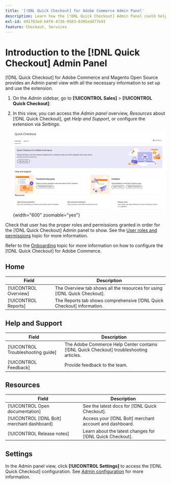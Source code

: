 ```yaml
---
title: '[!DNL Quick Checkout] for Adobe Commerce Admin Panel'
description: Learn how the [!DNL Quick Checkout] Admin Panel could help how to successfully onboard, setup and visualize the extension.
exl-id: d91763ed-b4f6-4736-9503-0305edd77e91
feature: Checkout, Services
---
```

# Introduction to the [!DNL Quick Checkout] Admin Panel

[!DNL Quick Checkout] for Adobe Commerce and Magento Open Source provides an Admin panel view with all the necessary information to set up and use the extension.

1. On the _Admin_ sidebar, go to **[!UICONTROL Sales]** > **[!UICONTROL Quick Checkout]**:
1. In this view, you can access the _Admin panel_ overview, _Resources_ about [!DNL Quick Checkout], get _Help and Support_, or configure the extension via _Settings_.

   ![Menu Quick Checkout](assets/admin-panel-view.png){width="600" zoomable="yes"}

Check that user has the proper roles and permissions granted in order for the [!DNL Quick Checkout] Admin panel to show. See the [User roles and permissions](../quick-checkout/user-roles-setup.md) topic for more information.

Refer to the [Onboarding](../quick-checkout/onboarding.md) topic for more information on how to configure the [!DNL Quick Checkout] for Adobe Commerce.

## Home

| Field | Description |
|---|---|
| [!UICONTROL Overview] | The Overview tab shows all the resources for using [!DNL Quick Checkout]. |
| [!UICONTROL Reports] | The Reports tab shows comprehensive [!DNL Quick Checkout] information. |

## Help and Support

| Field | Description |
|---|---|
| [!UICONTROL Troubleshooting guide] | The Adobe Commerce Help Center contains [!DNL Quick Checkout] troubleshooting articles. |
| [!UICONTROL Feedback] | Provide feedback to the team. |

## Resources

| Field | Description |
|---|---|
| [!UICONTROL Open documentation] | See the latest docs for [!DNL Quick Checkout]. |
| [!UICONTROL [!DNL Bolt] merchant dashboard] | Access your [!DNL Bolt] merchant account and dashboard. |
| [!UICONTROL Release notes] | Learn about the latest changes for [!DNL Quick Checkout]. |

## Settings

In the Admin panel view, click **[!UICONTROL Settings]** to access the [!DNL Quick Checkout] configuration. See [Admin configuration](onboarding.md#complete-admin-configuration) for more information.

